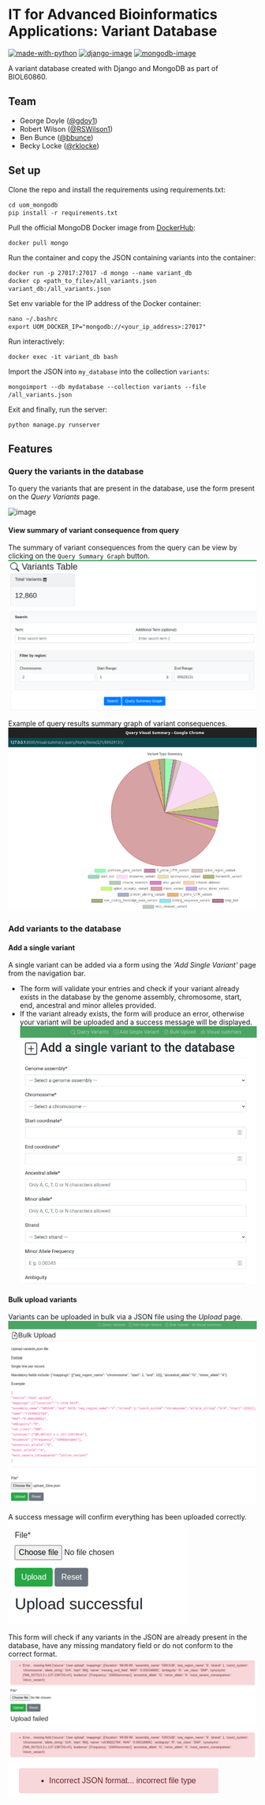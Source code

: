 #  IT for Advanced Bioinformatics Applications: Variant Database
[![made-with-python][python-image]][python-url] [![django-image]][django-url] [![mongodb-image]][mongodb-url]

A variant database created with Django and MongoDB as part of BIOL60860.

## Team
* George Doyle ([@gdoy1](https://github.com/gdoy1/))
* Robert Wilson ([@RSWilson1](https://github.com/RSWilson1/))
* Ben Bunce ([@bbunce](https://github.com/bbunce))
* Becky Locke ([@rklocke](https://github.com/rklocke/))

## Set up
Clone the repo and install the requirements using requirements.txt:
```
cd uom_mongodb
pip install -r requirements.txt
```
Pull the official MongoDB Docker image from [DockerHub](https://hub.docker.com/_/mongo):
```
docker pull mongo
```
Run the container and copy the JSON containing variants into the container:
```
docker run -p 27017:27017 -d mongo --name variant_db
docker cp <path_to_file>/all_variants.json variant_db:/all_variants.json
```
Set env variable for the IP address of the Docker container:
```
nano ~/.bashrc
export UOM_DOCKER_IP="mongodb://<your_ip_address>:27017"
```
Run interactively:
```
docker exec -it variant_db bash
```
Import the JSON into `my_database` into the collection `variants`:
```
mongoimport --db mydatabase --collection variants --file /all_variants.json
```
Exit and finally, run the server:
```
python manage.py runserver
```

## Features
### Query the variants in the database
To query the variants that are present in the database, use the form present on the *Query Variants* page.

![image](https://github.com/gdoy1/uom_mongodb/assets/30113563/dd7a504e-1966-40e8-857c-ecbfd13372bc)


#### View summary of variant consequence from query
The summary of variant consequences from the query can be view by clicking on the `Query Summary Graph` button.
![Alt text](query_search.png)

Example of query results summary graph of variant consequences. \
![Alt text](query_summary_graph.png)

### Add variants to the database

#### Add a single variant
A single variant can be added via a form using the *'Add Single Variant'* page from the navigation bar.
* The form will validate your entries and check if your variant already exists in the database by the genome assembly, chromosome, start, end, ancestral and minor alleles provided.
* If the variant already exists, the form will produce an error, otherwise your variant will be uploaded and a success message will be displayed.
![alt text](add_individual_variant.png)

#### Bulk upload variants
Variants can be uploaded in bulk via a JSON file using the *Upload* page.
![Upload page](bulk_upload.png)

A success message will confirm everything has been uploaded correctly. \
![Upload success](upload_success.png)

This form will check if any variants in the JSON are already present in the database, have any missing mandatory field or do not conform to the correct format.
![Upload fail existing variant](upload_fail_duplicate.png)
![Upload fail missing mandatory field](upload_fail_missing.png)
![Upload fail incorrect format](upload_fail_format.png)


[python-image]: https://img.shields.io/badge/Made%20with-Python-green.svg
[python-url]: https://www.python.org/
[django-image]: https://img.shields.io/badge/Made%20with-Django-red.svg
[django-url]: https://www.djangoproject.com/
[mongodb-image]: https://img.shields.io/badge/Made%20with-MongoDB-blue.svg
[mongodb-url]: https://www.mongodb.com/
